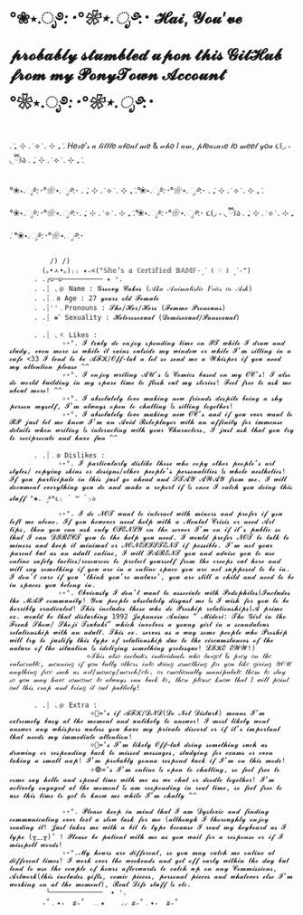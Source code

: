# °❀⋆.ೃ࿔*:･°❀⋆.ೃ࿔*:･ 𝓗𝓪𝓲, 𝓨𝓸𝓾’𝓿𝓮 𝓹𝓻𝓸𝓫𝓪𝓫𝓵𝔂 𝓼𝓽𝓾𝓶𝓫𝓵𝓮𝓭 𝓾𝓹𝓸𝓷 𝓽𝓱𝓲𝓼 𝓖𝓲𝓽𝓗𝓾𝓫 𝓯𝓻𝓸𝓶 𝓶𝔂 𝓟𝓸𝓷𝔂𝓣𝓸𝔀𝓷 𝓐𝓬𝓬𝓸𝓾𝓷𝓽 °❀⋆.ೃ࿔*:･°❀⋆.ೃ࿔*:･

 . ݁₊ ⊹ . ݁ ⟡ ݁ . ⊹ ₊ ݁. 𝐻𝑒𝓇𝑒’𝓈 𝒶 𝓁𝒾𝓉𝓉𝓁𝑒 𝒶𝒷𝑜𝓊𝓉 𝓂𝑒 & 𝓌𝒽𝑜 𝐼 𝒶𝓂, 𝓅𝓁𝑒𝒶𝓈𝓊𝓇𝑒 𝓉𝑜 𝓂𝑒𝑒𝓉 𝓎𝑜𝓊 ૮꒰◞ ˕ ◟ ྀི꒱ა . ݁₊ ⊹ . ݁ ⟡ ݁ . ⊹ ₊ ݁. 
 
°❀⋆.ೃ࿔*:･°❀⋆.ೃ࿔*:･ . ݁₊ ⊹ . ݁ ⟡ ݁ . ⊹ ₊ ݁.°❀⋆.ೃ࿔*:･°❀⋆.ೃ࿔*:･ . ݁₊ ⊹ . ݁ ⟡ ݁ . ⊹ ₊ ݁.  °❀⋆.ೃ࿔*:･°❀⋆.ೃ࿔*:･. ݁₊ ⊹ . ݁ ⟡ ݁ . ⊹ ₊ ݁.°❀⋆.ೃ࿔*:･°❀⋆.ೃ࿔*:･ ૮꒰◞ ˕ ◟ ྀི꒱ა . ݁₊ ⊹ . ݁ ⟡ ݁ . ⊹ ₊ ݁. °❀⋆.ೃ࿔*:･°❀⋆.ೃ࿔*:･  
          
              /) /)
            (｡•ㅅ•｡)₎₎ ✦₊<("𝕊𝕙𝕖’𝕤 𝕒 ℂ𝕖𝕣𝕥𝕚𝕗𝕚𝕖𝕕 𝔹𝔸𝕄𝔽˗ˏˋ ꒰ ♡ ꒱ ˎˊ˗")
          . .╭∪─∪────────── ✦ ⁺.
          . .┊ ◟﹫ Name : 𝓖𝓻𝓸𝓸𝓿𝔂 𝓒𝓪𝓴𝓮𝓼 (𝒜𝓀𝒶 𝒜𝓃𝒾𝓂𝒶𝓁𝒾𝓈𝓉𝒾𝒸 𝐹𝓇𝒾𝑒𝓈 𝑜𝓇 𝒜𝓈𝒽)
          . .┊﹒𐐪 Age : 27 𝔂𝓮𝓪𝓻𝓼 𝓸𝓵𝓭 𝓕𝓮𝓶𝓪𝓵𝓮
          . .┊ꜝꜝ﹒Pronouns : 𝓢𝓱𝓮/𝓗𝓮𝓻/𝓗𝓮𝓻𝓼 (𝓕𝓮𝓶𝓶𝓮 𝓟𝓻𝓸𝓷𝓸𝓾𝓷𝓼)
          . .┊ ⨳゛Sexuality : 𝓗𝓮𝓽𝓮𝓻𝓸𝓼𝓮𝔁𝓾𝓪𝓵 (𝓓𝓮𝓶𝓲𝓼𝓮𝔁𝓾𝓪𝓵/𝓟𝓪𝓷𝓼𝓮𝔁𝓾𝓪𝓵)
          
          . .┊ ◟ヾ Likes : 
                 ✧˖°. 𝓘 𝓽𝓻𝓾𝓵𝔂 𝓭𝓸 𝓮𝓷𝓳𝓸𝔂 𝓼𝓹𝓮𝓷𝓭𝓲𝓷𝓰 𝓽𝓲𝓶𝓮 𝓸𝓷 𝓟𝓣 𝔀𝓱𝓲𝓵𝓮 𝓘 𝓭𝓻𝓪𝔀 𝓪𝓷𝓭 𝓼𝓽𝓾𝓭𝔂, 𝓮𝓿𝓮𝓷 𝓶𝓸𝓻𝓮 𝓼𝓸 𝔀𝓱𝓲𝓵𝓮 𝓲𝓽 𝓻𝓪𝓲𝓷𝓼 𝓸𝓾𝓽𝓼𝓲𝓭𝓮 𝓶𝔂 𝔀𝓲𝓷𝓭𝓸𝔀 𝓸𝓻 𝔀𝓱𝓲𝓵𝓮 𝓘’𝓶 𝓼𝓲𝓽𝓽𝓲𝓷𝓰 𝓲𝓷 𝓪 𝓬𝓪𝓯𝓮 <33 𝓘 𝓽𝓮𝓷𝓭 𝓽𝓸 𝓫𝓮 𝓐𝓕𝓚/𝓞𝓯𝓯-𝓽𝓪𝓫 𝓪 𝓵𝓸𝓽 𝓼𝓸 𝓼𝓮𝓷𝓭 𝓶𝓮 𝓪 𝓦𝓱𝓲𝓼𝓹𝓮𝓻 𝓲𝓯 𝔂𝓸𝓾 𝓷𝓮𝓮𝓭 𝓶𝔂 𝓪𝓽𝓽𝓮𝓷𝓽𝓲𝓸𝓷 𝓹𝓵𝓮𝓪𝓼𝓮 ^^  
                 ✧˖°. 𝓘 𝓮𝓷𝓳𝓸𝔂 𝔀𝓻𝓲𝓽𝓲𝓷𝓰 𝓐𝓤’𝓼 & 𝓒𝓸𝓶𝓲𝓬𝓼 𝓫𝓪𝓼𝓮𝓭 𝓸𝓷 𝓶𝔂 𝓞𝓒’𝓼! 𝓘 𝓪𝓵𝓼𝓸 𝓭𝓸 𝔀𝓸𝓻𝓵𝓭 𝓫𝓾𝓲𝓵𝓭𝓲𝓷𝓰 𝓲𝓷 𝓶𝔂 𝓼𝓹𝓪𝓻𝓮 𝓽𝓲𝓶𝓮 𝓽𝓸 𝓯𝓵𝓮𝓼𝓱 𝓸𝓾𝓽 𝓶𝔂 𝓼𝓽𝓸𝓻𝓲𝓮𝓼! 𝓕𝓮𝓮𝓵 𝓯𝓻𝓮𝓮 𝓽𝓸 𝓪𝓼𝓴 𝓶𝓮 𝓪𝓫𝓸𝓾𝓽 𝓶𝓸𝓻𝓮! ^^
                 ✧˖°. 𝓘 𝓪𝓫𝓼𝓸𝓵𝓾𝓽𝓮𝓵𝔂 𝓵𝓸𝓿𝓮 𝓶𝓪𝓴𝓲𝓷𝓰 𝓷𝓮𝔀 𝓯𝓻𝓲𝓮𝓷𝓭𝓼 𝓭𝓮𝓼𝓹𝓲𝓽𝓮 𝓫𝓮𝓲𝓷𝓰 𝓪 𝓼𝓱𝔂 𝓹𝓮𝓻𝓼𝓸𝓷 𝓶𝔂𝓼𝓮𝓵𝓯, 𝓘’𝓶 𝓪𝓵𝔀𝓪𝔂𝓼 𝓸𝓹𝓮𝓷 𝓽𝓸 𝓬𝓱𝓪𝓽𝓽𝓲𝓷𝓰 & 𝓼𝓲𝓽𝓽𝓲𝓷𝓰 𝓽𝓸𝓰𝓮𝓽𝓱𝓮𝓻!
                 ✧˖°. 𝓘 𝓪𝓫𝓼𝓸𝓵𝓾𝓽𝓮𝓵𝔂 𝓵𝓸𝓿𝓮 𝓶𝓪𝓴𝓲𝓷𝓰 𝓷𝓮𝔀 𝓞𝓒’𝓼 𝓪𝓷𝓭 𝓲𝓯 𝔂𝓸𝓾 𝓮𝓿𝓮𝓻 𝔀𝓪𝓷𝓽 𝓽𝓸 𝓡𝓟 𝓳𝓾𝓼𝓽 𝓵𝓮𝓽 𝓶𝓮 𝓴𝓷𝓸𝔀 𝓘’𝓶 𝓪𝓷 𝓐𝓿𝓲𝓭 𝓡𝓸𝓵𝓮𝓹𝓵𝓪𝔂𝓮𝓻 𝔀𝓲𝓽𝓱 𝓪𝓷 𝓪𝓯𝓯𝓲𝓷𝓲𝓽𝔂 𝓯𝓸𝓻 𝓲𝓶𝓶𝓮𝓷𝓼𝓮 𝓭𝓮𝓽𝓪𝓲𝓵𝓼 𝔀𝓱𝓮𝓷 𝔀𝓻𝓲𝓽𝓲𝓷𝓰 & 𝓲𝓷𝓽𝓮𝓻𝓪𝓬𝓽𝓲𝓷𝓰 𝔀𝓲𝓽𝓱 𝔂𝓸𝓾𝓻 𝓒𝓱𝓪𝓻𝓪𝓬𝓽𝓮𝓻𝓼, 𝓘 𝓳𝓾𝓼𝓽 𝓪𝓼𝓴 𝓽𝓱𝓪𝓽 𝔂𝓸𝓾 𝓽𝓻𝔂 𝓽𝓸 𝓻𝓮𝓬𝓲𝓹𝓻𝓸𝓬𝓪𝓽𝓮 𝓪𝓷𝓭 𝓱𝓪𝓿𝓮 𝓯𝓾𝓷 ^^
                 
          . .┊﹒𐐪 Dislikes : 
                ✧˖°. 𝓘 𝓹𝓪𝓻𝓽𝓲𝓬𝓾𝓵𝓪𝓻𝓵𝔂 𝓭𝓲𝓼𝓵𝓲𝓴𝓮 𝓽𝓱𝓸𝓼𝓮 𝔀𝓱𝓸 𝓬𝓸𝓹𝔂 𝓸𝓽𝓱𝓮𝓻 𝓹𝓮𝓸𝓹𝓵𝓮’𝓼 𝓪𝓻𝓽 𝓼𝓽𝔂𝓵𝓮𝓼/ 𝓬𝓸𝓹𝔂𝓲𝓷𝓰 𝓼𝓴𝓲𝓷𝓼 𝓸𝓻 𝓭𝓮𝓼𝓲𝓰𝓷𝓼/𝓸𝓽𝓱𝓮𝓻 𝓹𝓮𝓸𝓹𝓵𝓮’𝓼 𝓹𝓮𝓻𝓼𝓸𝓷𝓪𝓵𝓲𝓽𝓲𝓮𝓼 & 𝔀𝓱𝓸𝓵𝓮 𝓪𝓮𝓼𝓽𝓱𝓮𝓽𝓲𝓬𝓼! 𝓘𝓯 𝔂𝓸𝓾 𝓹𝓪𝓻𝓽𝓲𝓬𝓲𝓹𝓪𝓽𝓮 𝓲𝓷 𝓽𝓱𝓲𝓼 𝓳𝓾𝓼𝓽 𝓰𝓸 𝓪𝓱𝓮𝓪𝓭 𝓪𝓷𝓭 𝓢𝓣𝓐𝓨 𝓐𝓦𝓐𝓨 𝓯𝓻𝓸𝓶 𝓶𝓮. 𝓘 𝔀𝓲𝓵𝓵 𝓭𝓸𝓬𝓾𝓶𝓮𝓷𝓽 𝓮𝓿𝓮𝓻𝔂𝓽𝓱𝓲𝓷𝓰 𝔂𝓸𝓾 𝓭𝓸 𝓪𝓷𝓭 𝓶𝓪𝓴𝓮 𝓪 𝓻𝓮𝓹𝓸𝓻𝓽 𝓲𝓯 & 𝓸𝓷𝓬𝓮 𝓘 𝓬𝓪𝓽𝓬𝓱 𝔂𝓸𝓾 𝓭𝓸𝓲𝓷𝓰 𝓽𝓱𝓲𝓼 𝓼𝓽𝓾𝓯𝓯 °❀.ೃ࿔*૮₍ ´ ꒳ `₎ა
                ✧˖°. 𝓘 𝓭𝓸 𝓝𝓞𝓣 𝔀𝓪𝓷𝓽 𝓽𝓸 𝓲𝓷𝓽𝓮𝓻𝓪𝓬𝓽 𝔀𝓲𝓽𝓱 𝓶𝓲𝓷𝓸𝓻𝓼 𝓪𝓷𝓭 𝓹𝓻𝓮𝓯𝓮𝓻 𝓲𝓯 𝔂𝓸𝓾 𝓵𝓮𝓯𝓽 𝓶𝓮 𝓪𝓵𝓸𝓷𝓮. 𝓘𝓯 𝔂𝓸𝓾 𝓱𝓸𝔀𝓮𝓿𝓮𝓻 𝓷𝓮𝓮𝓭 𝓱𝓮𝓵𝓹 𝔀𝓲𝓽𝓱 𝓪 𝓜𝓮𝓷𝓽𝓪𝓵 𝓒𝓻𝓲𝓼𝓲𝓼 𝓸𝓻 𝓷𝓮𝓮𝓭 𝓐𝓻𝓽 𝓽𝓲𝓹𝓼, 𝓽𝓱𝓮𝓷 𝔂𝓸𝓾 𝓬𝓪𝓷 𝓪𝓼𝓴 𝓸𝓷𝓵𝔂 𝓞𝓟𝓔𝓝𝓛𝓨 𝓸𝓷 𝓽𝓱𝓮 𝓼𝓮𝓻𝓿𝓮𝓻 𝓘’𝓶 𝓸𝓷 𝓲𝓯 𝓲𝓽’𝓼 𝓹𝓾𝓫𝓵𝓲𝓬 𝓼𝓸 𝓽𝓱𝓪𝓽 𝓘 𝓬𝓪𝓷 𝓓𝓘𝓡𝓔𝓒𝓣 𝔂𝓸𝓾 𝓽𝓸 𝓽𝓱𝓮 𝓱𝓮𝓵𝓹 𝔂𝓸𝓾 𝓷𝓮𝓮𝓭. 𝓘 𝔀𝓸𝓾𝓵𝓭 𝓹𝓻𝓮𝓯𝓮𝓻 𝓝𝓞𝓣 𝓽𝓸 𝓽𝓪𝓵𝓴 𝓽𝓸 𝓶𝓲𝓷𝓸𝓻𝓼 𝓪𝓷𝓭 𝓴𝓮𝓮𝓹 𝓲𝓽 𝓶𝓲𝓷𝓲𝓶𝓪𝓵 𝓸𝓻 𝓝𝓞𝓝𝓔𝓧𝓘𝓢𝓣𝓔𝓝𝓣 𝓲𝓯 𝓹𝓸𝓼𝓼𝓲𝓫𝓵𝓮. 𝓘’𝓶 𝓷𝓸𝓽 𝔂𝓸𝓾𝓻 𝓹𝓪𝓻𝓮𝓷𝓽 𝓫𝓾𝓽 𝓪𝓼 𝓪𝓷 𝓪𝓭𝓾𝓵𝓽 𝓸𝓷𝓵𝓲𝓷𝓮, 𝓘 𝔀𝓲𝓵𝓵 𝓟𝓐𝓡𝓔𝓝𝓣 𝔂𝓸𝓾 𝓪𝓷𝓭 𝓪𝓭𝓿𝓲𝓼𝓮 𝔂𝓸𝓾 𝓽𝓸 𝓾𝓼𝓮 𝓸𝓷𝓵𝓲𝓷𝓮 𝓼𝓪𝓯𝓮𝓽𝔂 𝓽𝓪𝓬𝓽𝓲𝓬𝓼/𝓻𝓮𝓼𝓸𝓾𝓻𝓬𝓮𝓼 𝓽𝓸 𝓹𝓻𝓸𝓽𝓮𝓬𝓽 𝔂𝓸𝓾𝓻𝓼𝓮𝓵𝓯 𝓯𝓻𝓸𝓶 𝓽𝓱𝓮 𝓬𝓻𝓮𝓮𝓹𝓼 𝓸𝓾𝓽 𝓱𝓮𝓻𝓮 𝓪𝓷𝓭 𝔀𝓲𝓵𝓵 𝓼𝓪𝔂 𝓼𝓸𝓶𝓮𝓽𝓱𝓲𝓷𝓰 𝓲𝓯 𝔂𝓸𝓾 𝓪𝓻𝓮 𝓲𝓷 𝓪 𝓸𝓷𝓵𝓲𝓷𝓮 𝓼𝓹𝓪𝓬𝓮 𝔂𝓸𝓾 𝓪𝓻𝓮 𝓷𝓸𝓽 𝓼𝓾𝓹𝓹𝓸𝓼𝓮𝓭 𝓽𝓸 𝓫𝓮 𝓲𝓷. 𝓘 𝓭𝓸𝓷’𝓽 𝓬𝓪𝓻𝓮 𝓲𝓯 𝔂𝓸𝓾 ‘𝓽𝓱𝓲𝓷𝓴 𝔂𝓸𝓾’𝓻𝓮 𝓶𝓪𝓽𝓾𝓻𝓮’, 𝔂𝓸𝓾 𝓪𝓻𝓮 𝓼𝓽𝓲𝓵𝓵 𝓪 𝓬𝓱𝓲𝓵𝓭 𝓪𝓷𝓭 𝓷𝓮𝓮𝓭 𝓽𝓸 𝓫𝓮 𝓲𝓷 𝓼𝓹𝓪𝓬𝓮𝓼 𝔂𝓸𝓾 𝓫𝓮𝓵𝓸𝓷𝓰 𝓲𝓷.
                ✧˖°. 𝓞𝓫𝓿𝓲𝓸𝓾𝓼𝓵𝔂 𝓘 𝓭𝓸𝓷’𝓽 𝔀𝓪𝓷𝓽 𝓽𝓸 𝓪𝓼𝓼𝓸𝓬𝓲𝓪𝓽𝓮 𝔀𝓲𝓽𝓱 𝓟𝓮𝓭𝓸𝓹𝓱𝓲𝓵𝓮𝓼(𝓘𝓷𝓬𝓵𝓾𝓭𝓮𝓼 𝓽𝓱𝓮 𝓜𝓐𝓟 𝓬𝓸𝓶𝓶𝓾𝓷𝓲𝓽𝔂! 𝓨𝓸𝓾 𝓹𝓮𝓸𝓹𝓵𝓮 𝓪𝓫𝓼𝓸𝓵𝓾𝓽𝓮𝓵𝔂 𝓭𝓲𝓼𝓰𝓾𝓼𝓽 𝓶𝓮 & 𝓘 𝔀𝓲𝓼𝓱 𝓯𝓸𝓻 𝔂𝓸𝓾 𝓽𝓸 𝓫𝓮 𝓱𝓸𝓻𝓻𝓲𝓫𝓵𝔂 𝓮𝓻𝓪𝓭𝓲𝓬𝓪𝓽𝓮𝓭! 𝓣𝓱𝓲𝓼 𝓲𝓷𝓬𝓵𝓾𝓭𝓮𝓼 𝓽𝓱𝓸𝓼𝓮 𝔀𝓱𝓸 𝓭𝓸 𝓟𝓻𝓸𝓼𝓱𝓲𝓹 𝓻𝓮𝓵𝓪𝓽𝓲𝓸𝓷𝓼𝓱𝓲𝓹𝓼(𝓐 𝓹𝓻𝓲𝓶𝓮 𝓮𝔁. 𝔀𝓸𝓾𝓵𝓭 𝓫𝓮 𝓽𝓱𝓪𝓽 𝓭𝓲𝓼𝓽𝓾𝓻𝓫𝓲𝓷𝓰 1992 𝓙𝓪𝓹𝓪𝓷𝓮𝓼𝓮 𝓐𝓷𝓲𝓶𝓮 “ 𝓜𝓲𝓭𝓸𝓻𝓲: 𝓣𝓱𝓮 𝓖𝓲𝓻𝓵 𝓲𝓷 𝓽𝓱𝓮 𝓕𝓻𝓮𝓪𝓴 𝓢𝓱𝓸𝔀/ 𝓢𝓱𝓸𝓳𝓲 𝓣𝓼𝓾𝓫𝓪𝓴𝓲” 𝔀𝓱𝓲𝓬𝓱 𝓲𝓷𝓿𝓸𝓵𝓿𝓮𝓼 𝓪 𝔂𝓸𝓾𝓷𝓰 𝓰𝓲𝓻𝓵 𝓲𝓷 𝓪 𝓼𝓬𝓪𝓷𝓭𝓪𝓵𝓸𝓾𝓼 𝓻𝓮𝓵𝓪𝓽𝓲𝓸𝓷𝓼𝓱𝓲𝓹 𝔀𝓲𝓽𝓱 𝓪𝓷 𝓪𝓭𝓾𝓵𝓽. 𝓣𝓱𝓲𝓼 𝓮𝔁. 𝓼𝓮𝓻𝓿𝓮𝓼 𝓪𝓼 𝓪 𝔀𝓪𝔂 𝓼𝓸𝓶𝓮 𝓹𝓮𝓸𝓹𝓵𝓮 𝔀𝓱𝓸 𝓟𝓻𝓸𝓼𝓱𝓲𝓹 𝔀𝓲𝓵𝓵 𝓽𝓻𝔂 𝓽𝓸 𝓳𝓾𝓼𝓽𝓲𝓯𝔂 𝓽𝓱𝓲𝓼 𝓽𝔂𝓹𝓮 𝓸𝓯 𝓻𝓮𝓵𝓪𝓽𝓲𝓸𝓷𝓼𝓱𝓲𝓹 𝓭𝓾𝓮 𝓽𝓸 𝓽𝓱𝓮 𝓬𝓲𝓻𝓬𝓾𝓶𝓼𝓽𝓪𝓷𝓬𝓮𝓼 𝓸𝓯 𝓽𝓱𝓮 𝓷𝓪𝓽𝓾𝓻𝓮 𝓸𝓯 𝓽𝓱𝓮 𝓼𝓲𝓽𝓾𝓪𝓽𝓲𝓸𝓷 & 𝓲𝓭𝓸𝓵𝓲𝔃𝓲𝓷𝓰 𝓼𝓸𝓶𝓮𝓽𝓱𝓲𝓷𝓰 𝓰𝓻𝓸𝓽𝓮𝓼𝓺𝓾𝓮! 𝓛𝓘𝓚𝓔 𝓔𝓦𝓦!)
                       ⟡𝒯𝒽𝒾𝓈 𝒶𝓁𝓈𝑜 𝒾𝓃𝒸𝓁𝓊𝒹𝑒𝓈 𝒾𝓃𝒹𝒾𝓋𝒾𝒹𝓊𝒶𝓁𝓈 𝓌𝒽𝑜 𝓉𝒶𝓇𝑔𝑒𝓉 & 𝓅𝓇𝑒𝓎 𝑜𝓃 𝓉𝒽𝑒 𝓋𝓊𝓁𝓃𝑒𝓇𝒶𝒷𝓁𝑒, 𝓂𝑒𝒶𝓃𝒾𝓃𝑔 𝒾𝒻 𝓎𝑜𝓊 𝒷𝓊𝓁𝓁𝓎 𝑜𝓉𝒽𝑒𝓇𝓈 𝒾𝓃𝓉𝑜 𝒹𝑜𝒾𝓃𝑔 𝓈𝑜𝓂𝑒𝓉𝒽𝒾𝓃𝑔 𝒻𝑜𝓇 𝓎𝑜𝓊 𝓁𝒾𝓀𝑒 𝑔𝒾𝓋𝒾𝓃𝑔 𝒴𝒪𝒰  𝒶𝓃𝓎𝓉𝒽𝒾𝓃𝑔 𝒻𝓇𝑒𝑒 𝓈𝓊𝒸𝒽 𝒶𝓈 𝒶𝓇𝓉/𝓂𝑜𝓃𝑒𝓎/𝓂𝑒𝓇𝒸𝒽/𝑒𝓉𝒸. 𝑜𝓇 𝑒𝓂𝑜𝓉𝒾𝑜𝓃𝒶𝓁𝓁𝓎 𝓂𝒶𝓃𝒾𝓅𝓊𝓁𝒶𝓉𝑒 𝓉𝒽𝑒𝓂 𝓉𝑜 𝓈𝓉𝒶𝓎 𝓈𝑜 𝓎𝑜𝓊 𝓂𝒶𝓎 𝒽𝒶𝓋𝑒 𝓈𝑜𝓂𝑒𝑜𝓃𝑒 𝓉𝑜 𝒶𝓁𝓌𝒶𝓎𝓈 𝓇𝓊𝓃 𝒷𝒶𝒸𝓀 𝓉𝑜, 𝓉𝒽𝑒𝓃 𝓅𝓁𝑒𝒶𝓈𝑒 𝓀𝓃𝑜𝓌 𝓉𝒽𝒶𝓉 𝐼 𝓌𝒾𝓁𝓁 𝓅𝑜𝒾𝓃𝓉 𝑜𝓊𝓉 𝓉𝒽𝒾𝓈 𝒸𝓇𝒶𝓅 𝒶𝓃𝒹 𝒷𝓇𝒾𝓃𝑔 𝒾𝓉 𝑜𝓊𝓉 𝓅𝓊𝒷𝓁𝒾𝒸𝓁𝓎!
                       
          . .┊ ◟﹫ Extra : 
                        ⟡🚫=‘𝓼 𝓲𝓯 𝓐𝓕𝓚/𝓓𝓝𝓓(𝓓𝓸 𝓝𝓸𝓽 𝓓𝓲𝓼𝓽𝓾𝓻𝓫) 𝓶𝓮𝓪𝓷𝓼 𝓘’𝓶 𝓮𝔁𝓽𝓻𝓮𝓶𝓮𝓵𝔂 𝓫𝓾𝓼𝔂 𝓪𝓽 𝓽𝓱𝓮 𝓶𝓸𝓶𝓮𝓷𝓽 𝓪𝓷𝓭 𝓾𝓷𝓵𝓲𝓴𝓮𝓵𝔂 𝓽𝓸 𝓪𝓷𝓼𝔀𝓮𝓻! 𝓘 𝓶𝓸𝓼𝓽 𝓵𝓲𝓴𝓮𝓵𝔂 𝔀𝓸𝓷𝓽 𝓪𝓷𝓼𝔀𝓮𝓻 𝓪𝓷𝔂 𝔀𝓱𝓲𝓼𝓹𝓮𝓻𝓼 𝓾𝓷𝓵𝓮𝓼𝓼 𝔂𝓸𝓾 𝓱𝓪𝓿𝓮 𝓶𝔂 𝓹𝓻𝓲𝓿𝓪𝓽𝓮 𝓭𝓲𝓼𝓬𝓸𝓻𝓭 𝓸𝓻 𝓲𝓯 𝓲𝓽’𝓼 𝓲𝓶𝓹𝓸𝓻𝓽𝓪𝓷𝓽 𝓽𝓱𝓪𝓽 𝓷𝓮𝓮𝓭𝓼 𝓶𝔂 𝓲𝓶𝓶𝓮𝓭𝓲𝓪𝓽𝓮 𝓪𝓽𝓽𝓮𝓷𝓽𝓲𝓸𝓷!
                        ⟡🌙=‘𝓼 𝓘’𝓶 𝓵𝓲𝓴𝓮𝓵𝔂 𝓞𝓯𝓯—𝓽𝓪𝓫 𝓭𝓸𝓲𝓷𝓰 𝓼𝓸𝓶𝓮𝓽𝓱𝓲𝓷𝓰 𝓼𝓾𝓬𝓱 𝓪𝓼 𝓭𝓻𝓪𝔀𝓲𝓷𝓰 𝓸𝓻 𝓻𝓮𝓼𝓹𝓸𝓷𝓭𝓲𝓷𝓰 𝓫𝓪𝓬𝓴 𝓽𝓸 𝓶𝓲𝓼𝓼𝓮𝓭 𝓶𝓮𝓼𝓼𝓪𝓰𝓮𝓼, 𝓼𝓽𝓾𝓭𝔂𝓲𝓷𝓰 𝓯𝓸𝓻 𝓮𝔁𝓪𝓶𝓼 𝓸𝓻 𝓮𝓿𝓮𝓷 𝓽𝓪𝓴𝓲𝓷𝓰 𝓪 𝓼𝓶𝓪𝓵𝓵 𝓷𝓪𝓹! 𝓘’𝓶 𝓹𝓻𝓸𝓫𝓪𝓫𝓵𝔂 𝓰𝓸𝓷𝓷𝓪 𝓻𝓮𝓼𝓹𝓸𝓷𝓭 𝓫𝓪𝓬𝓴 𝓲𝓯 𝓘’𝓶 𝓸𝓷 𝓽𝓱𝓲𝓼 𝓶𝓸𝓭𝓮!
                        ⟡🟢=‘𝓼 𝓘’𝓶 𝓸𝓷𝓵𝓲𝓷𝓮 & 𝓸𝓹𝓮𝓷 𝓽𝓸 𝓬𝓱𝓪𝓽𝓽𝓲𝓷𝓰, 𝓼𝓸 𝓯𝓮𝓮𝓵 𝓯𝓻𝓮𝓮 𝓽𝓸 𝓬𝓸𝓶𝓮 𝓼𝓪𝔂 𝓱𝓮𝓵𝓵𝓸 𝓪𝓷𝓭 𝓼𝓹𝓮𝓷𝓭 𝓽𝓲𝓶𝓮 𝔀𝓲𝓽𝓱 𝓶𝓮 𝓪𝓼 𝔀𝓮 𝓬𝓱𝓪𝓽 𝓸𝓻 𝓭𝓸𝓸𝓭𝓵𝓮 𝓽𝓸𝓰𝓮𝓽𝓱𝓮𝓻! 𝓘’𝓶 𝓪𝓬𝓽𝓲𝓿𝓮𝓵𝔂 𝓮𝓷𝓰𝓪𝓰𝓮𝓭 𝓪𝓽 𝓽𝓱𝓮 𝓶𝓸𝓶𝓮𝓷𝓽 & 𝓪𝓶 𝓻𝓮𝓼𝓹𝓸𝓷𝓭𝓲𝓷𝓰 𝓲𝓷 𝓻𝓮𝓪𝓵 𝓽𝓲𝓶𝓮, 𝓼𝓸 𝓯𝓮𝓮𝓵 𝓯𝓻𝓮𝓮 𝓽𝓸 𝓾𝓼𝓮 𝓽𝓱𝓲𝓼 𝓽𝓲𝓶𝓮 𝓽𝓸 𝓰𝓮𝓽 𝓽𝓸 𝓴𝓷𝓸𝔀 𝓶𝓮 𝔀𝓱𝓲𝓵𝓮 𝓘’𝓶 𝓬𝓱𝓪𝓽𝓽𝔂 ^^
                        
                 ✧˖°. 𝓟𝓵𝓮𝓪𝓼𝓮 𝓴𝓮𝓮𝓹 𝓲𝓷 𝓶𝓲𝓷𝓭 𝓽𝓱𝓪𝓽 𝓘 𝓪𝓶 𝓓𝔂𝓼𝓵𝓮𝔁𝓲𝓬 𝓪𝓷𝓭 𝓯𝓲𝓷𝓭𝓲𝓷𝓰 𝓬𝓸𝓶𝓶𝓾𝓷𝓲𝓬𝓪𝓽𝓲𝓷𝓰 𝓸𝓿𝓮𝓻 𝓽𝓮𝔁𝓽 𝓪 𝓼𝓵𝓸𝔀 𝓽𝓪𝓼𝓴 𝓯𝓸𝓻 𝓶𝓮 (𝓪𝓵𝓽𝓱𝓸𝓾𝓰𝓱 𝓘 𝓽𝓱𝓸𝓻𝓸𝓾𝓰𝓱𝓵𝔂 𝓮𝓷𝓳𝓸𝔂 𝓻𝓮𝓪𝓭𝓲𝓷𝓰 𝓲𝓽! 𝓙𝓾𝓼𝓽 𝓽𝓪𝓴𝓮𝓼 𝓶𝓮 𝔀𝓲𝓽𝓱 𝓪 𝓫𝓲𝓽 𝓽𝓸 𝓽𝔂𝓹𝓮 𝓫𝓮𝓬𝓪𝓾𝓼𝓮 𝓘 𝓻𝓮𝓪𝓭 𝓶𝔂 𝓴𝓮𝔂𝓫𝓸𝓪𝓻𝓭 𝓪𝓼 𝓘 𝓽𝔂𝓹𝓮 (╥﹏╥)’ ! 𝓟𝓵𝓮𝓪𝓼𝓮 𝓫𝓮 𝓹𝓪𝓽𝓲𝓮𝓷𝓽 𝔀𝓲𝓽𝓱 𝓶𝓮 𝓪𝓼 𝔂𝓸𝓾 𝔀𝓪𝓲𝓽 𝓯𝓸𝓻 𝓪 𝓻𝓮𝓼𝓹𝓸𝓷𝓼𝓮 𝓸𝓻 𝓲𝓯 𝓘 𝓶𝓲𝓼𝓼𝓹𝓮𝓵𝓵 𝔀𝓸𝓻𝓭𝓼!
                 ✧˖°.𝓜𝔂 𝓱𝓸𝓾𝓻𝓼 𝓪𝓻𝓮 𝓭𝓲𝓯𝓯𝓮𝓻𝓮𝓷𝓽, 𝓼𝓸 𝔂𝓸𝓾 𝓶𝓪𝔂 𝓬𝓪𝓽𝓬𝓱 𝓶𝓮 𝓸𝓷𝓵𝓲𝓷𝓮 𝓪𝓽 𝓭𝓲𝓯𝓯𝓮𝓻𝓮𝓷𝓽 𝓽𝓲𝓶𝓮𝓼! 𝓘 𝔀𝓸𝓻𝓴 𝓸𝓿𝓮𝓻 𝓽𝓱𝓮 𝔀𝓮𝓮𝓴𝓮𝓷𝓭𝓼 𝓪𝓷𝓭 𝓰𝓮𝓽 𝓸𝓯𝓯 𝓮𝓪𝓻𝓵𝔂 𝔀𝓲𝓽𝓱𝓲𝓷 𝓽𝓱𝓮 𝓭𝓪𝔂 𝓫𝓾𝓽 𝓽𝓮𝓷𝓭 𝓽𝓸 𝓾𝓼𝓮 𝓽𝓱𝓮 𝓬𝓸𝓾𝓹𝓵𝓮 𝓸𝓯 𝓱𝓸𝓾𝓻𝓼 𝓪𝓯𝓽𝓮𝓻𝔀𝓪𝓻𝓭𝓼 𝓽𝓸 𝓬𝓪𝓽𝓬𝓱 𝓾𝓹 𝓸𝓷 𝓪𝓷𝔂 𝓒𝓸𝓶𝓶𝓲𝓼𝓼𝓲𝓸𝓷𝓼, 𝓐𝓻𝓽𝔀𝓸𝓻𝓴(𝓽𝓱𝓲𝓼 𝓲𝓷𝓬𝓵𝓾𝓭𝓮𝓼 𝓰𝓲𝓯𝓽𝓼, 𝓬𝓸𝓶𝓲𝓬 𝓹𝓲𝓮𝓬𝓮𝓼, 𝓹𝓮𝓻𝓼𝓸𝓷𝓪𝓵 𝓹𝓲𝓮𝓬𝓮𝓼 𝓪𝓷𝓭 𝔀𝓱𝓪𝓽𝓮𝓿𝓮𝓻 𝓮𝓵𝓼𝓮 𝓘’𝓶 𝔀𝓸𝓻𝓴𝓲𝓷𝓰 𝓸𝓷 𝓪𝓽 𝓽𝓱𝓮 𝓶𝓸𝓶𝓮𝓷𝓽), 𝓡𝓮𝓪𝓵 𝓛𝓲𝓯𝓮 𝓼𝓽𝓾𝓯𝓯 & 𝓮𝓽𝓬. 
             ╰─────────────  ✦ ⁺.
            ₊˚﹒✦₊  ⧣₊˚  𓂃★    ⸝⸝ ⧣₊˚﹒✦₊  ⧣₊˚
            
